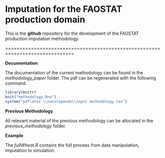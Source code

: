 Imputation for the FAOSTAT production domain
=======

This is the **github** repository for the development of the FAOSTAT
production imputation methodology.

==============================================================================

**Documentation**

The documentation of the current methodology can be found in the
*methodology_paper* folder. The pdf can be regenerated with the
following command.

```r
library(knitr)
knit("methodology.Rnw")
system("pdflatex \\nonstopmode\\input methodology.tex")
```

**Previous Methodology**

All relevant material of the previous methodology can be allocated in
the *previous_methodology* folder.

**Example**

The *fullWheat.R* contains the full process from data manipulation,
imputation to simulation.
